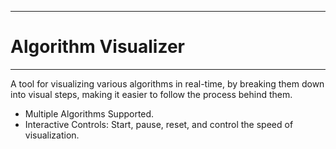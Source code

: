 *************************************************************************************************
# Algorithm Visualizer
*************************************************************************************************

A tool for visualizing various algorithms in real-time, by breaking them down into visual steps, making it easier to follow the process behind them. 
- Multiple Algorithms Supported.
- Interactive Controls: Start, pause, reset, and control the speed of visualization.
